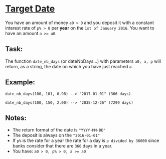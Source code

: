 # [Target Date](https://www.codewars.com/kata/target-date "https://www.codewars.com/kata/569218bc919ccba77000000b")

You have an amount of money `a0 > 0` and you deposit it with a constant interest rate of `p% > 0` per **year** on the
`1st of January 2016`. You want to have an amount `a >= a0`.

## Task:
The function `date_nb_days` (or dateNbDays...) with parameters `a0, a, p` will return, as a string, the date on which you
have just reached `a`.

## Example:
`date_nb_days(100, 101, 0.98) --> "2017-01-01" (366 days)`

`date_nb_days(100, 150, 2.00) --> "2035-12-26" (7299 days)`

## Notes:
- The return format of the date is `"YYYY-MM-DD"`
- The deposit is always on the `"2016-01-01"`
- If `p%` is the rate for a year the rate for a day is `p divided by
  36000` since banks consider that there are `360` days in a year.
- You have: `a0 > 0, p% > 0, a >= a0`